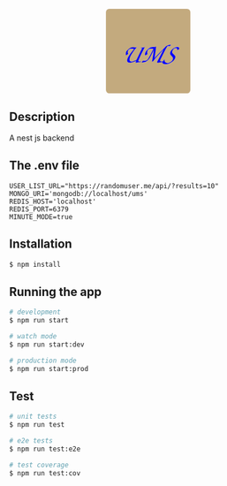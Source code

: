 <p align="center">
<svg
   width="40.515404mm"
   height="40.515404mm"
   viewBox="0 0 40.515404 40.515404"
   version="1.1"
   id="svg5"
   xmlns:inkscape="http://www.inkscape.org/namespaces/inkscape"
   xmlns:sodipodi="http://sodipodi.sourceforge.net/DTD/sodipodi-0.dtd"
   xmlns="http://www.w3.org/2000/svg"
   xmlns:svg="http://www.w3.org/2000/svg">
  <sodipodi:namedview
     id="namedview7"
     pagecolor="#ffffff"
     bordercolor="#000000"
     borderopacity="0.25"
     inkscape:showpageshadow="2"
     inkscape:pageopacity="0.0"
     inkscape:pagecheckerboard="0"
     inkscape:deskcolor="#d1d1d1"
     inkscape:document-units="mm"
     showgrid="false"
     inkscape:zoom="0.74920735"
     inkscape:cx="-203.54846"
     inkscape:cy="283.6331"
     inkscape:window-width="1920"
     inkscape:window-height="1018"
     inkscape:window-x="0"
     inkscape:window-y="30"
     inkscape:window-maximized="1"
     inkscape:current-layer="layer1" />
  <defs
     id="defs2" />
  <g
     inkscape:label="Layer 1"
     inkscape:groupmode="layer"
     id="layer1"
     transform="translate(-67.923035,-70.986298)">
    <rect
       style="fill:#c3aa7e;fill-opacity:0.997725;stroke:#ffffff;stroke-width:0.0264583"
       id="rect2296"
       width="40.488945"
       height="40.488945"
       x="67.936264"
       y="70.999527"
       rx="1.6026071"
       ry="1.6026071" />
    <text
       xml:space="preserve"
       style="font-style:italic;font-weight:bold;font-size:12.7px;font-family:'TeX Gyre Chorus';-inkscape-font-specification:'TeX Gyre Chorus Bold Italic';fill:#0000ff;fill-opacity:0.997725;stroke:#ffffff;stroke-width:0.0264583"
       x="74.844757"
       y="96.754684"
       id="text2242"><tspan
         sodipodi:role="line"
         id="tspan2240"
         style="fill:#0000ff;stroke-width:0.0264583"
         x="74.844757"
         y="96.754684">UMS</tspan></text>
  </g>
</svg>
</p>

## Description

A nest js backend

## The .env file
```
USER_LIST_URL="https://randomuser.me/api/?results=10"
MONGO_URI='mongodb://localhost/ums'
REDIS_HOST='localhost'
REDIS_PORT=6379
MINUTE_MODE=true
```


## Installation

```bash
$ npm install
```

## Running the app

```bash
# development
$ npm run start

# watch mode
$ npm run start:dev

# production mode
$ npm run start:prod
```

## Test

```bash
# unit tests
$ npm run test

# e2e tests
$ npm run test:e2e

# test coverage
$ npm run test:cov
```